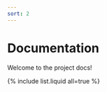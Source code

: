 ```yaml
---
sort: 2
---
```


# Documentation

Welcome to the project docs!


{% include list.liquid all=true %}
